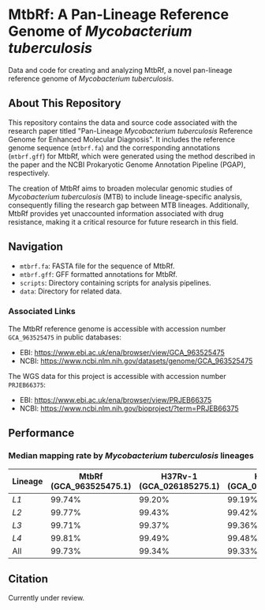 # MtbRf: A Pan-Lineage Reference Genome of _Mycobacterium tuberculosis_

Data and code for creating and analyzing MtbRf, a novel pan-lineage reference genome of _Mycobacterium tuberculosis_.

## About This Repository

This repository contains the data and source code associated with the research paper titled "Pan-Lineage _Mycobacterium tuberculosis_ Reference Genome for Enhanced Molecular Diagnosis". It includes the reference genome sequence (`mtbrf.fa`) and the corresponding annotations (`mtbrf.gff`) for MtbRf, which were generated using the method described in the paper and the NCBI Prokaryotic Genome Annotation Pipeline (PGAP), respectively.

The creation of MtbRf aims to broaden molecular genomic studies of _Mycobacterium tuberculosis_ (MTB) to include lineage-specific analysis, consequently filling the research gap between MTB lineages. Additionally, MtbRf provides yet unaccounted information associated with drug resistance, making it a critical resource for future research in this field.

## Navigation

- `mtbrf.fa`: FASTA file for the sequence of MtbRf.
- `mtbrf.gff`: GFF formatted annotations for MtbRf.
- `scripts`: Directory containing scripts for analysis pipelines.
- `data`: Directory for related data.

### Associated Links

The MtbRf reference genome is accessible with accession number `GCA_963525475` in public databases:
- EBI: https://www.ebi.ac.uk/ena/browser/view/GCA_963525475
- NCBI: https://www.ncbi.nlm.nih.gov/datasets/genome/GCA_963525475

The WGS data for this project is accessible with accession number `PRJEB66375`:
- EBI: https://www.ebi.ac.uk/ena/browser/view/PRJEB66375
- NCBI: https://www.ncbi.nlm.nih.gov/bioproject/?term=PRJEB66375

## Performance

### Median mapping rate by _Mycobacterium tuberculosis_ lineages

| **Lineage** | **MtbRf (GCA_963525475.1)** | **H37Rv-1 (GCA_026185275.1)** | **H37Rv (GCA_000195955.2)** |
|-------------|-----------------------------|-------------------------------|-----------------------------|
| _L1_        | 99.74%                      | 99.20%                        | 99.19%                      |
| _L2_        | 99.77%                      | 99.43%                        | 99.42%                      |
| _L3_        | 99.71%                      | 99.37%                        | 99.36%                      |
| _L4_        | 99.81%                      | 99.49%                        | 99.48%                      |
| All         | 99.73%                      | 99.34%                        | 99.33%                      |

## Citation

Currently under review.
